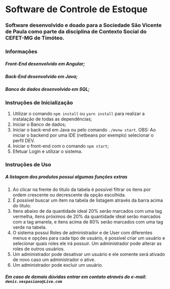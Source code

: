 # Software de Controle de Estoque

### Software desenvolvido e doado para a Sociedade São Vicente de Paula como parte da disciplina de Contexto Social do CEFET-MG de Timóteo.

### **Informações**

##### Front-End desenvolvido em Angular;

##### Back-End desenvolvido em Java;

##### Banco de dados desenvolvido em SQL;

### **Instruções de Inicialização**

1. Utilizar o comando `npm install` ou `yarn install` para realizar a instalação de todas as dependências;
2. Iniciar o Banco de dados;
3. Iniciar o back-end em Java ou pelo comando `./mvnw start`.
   OBS: Ao iniciar o backend por uma IDE (netbeans por exemplo) selecionar o perfil DEV.
4. Iniciar o front-end com o comando `npm start`;
5. Efetuar Login e utilizar o sistema.

### **Instruções de Uso**

##### A listagem dos produtos possui algumas funções extras

1. Ao clicar na frente do titulo da tabela é possível filtrar os itens por ordem crescente ou decrescente da opção escolhida.
2. É possível buscar um item na tabela de listagem através da barra acima do titulo.
3. Itens abaixo de da quantidade ideal 20% serão marcados com uma tag vermelha, itens próximos de 20% da quantidade ideal serão marcados com a tag amarela, e itens acima de 80% serão marcados com uma tag verde na tabela.
4. O sistema possui Roles de administrador e de User com diferentes menus e opções para cada tipo de usuário, é possível criar um usuário e selecionar quais roles ele irá possuir. Um administrador pode alterar as roles de outros usuários.
5. Um administrador pode desativar um usuário e ele somente será ativado de novo caso um administrador o ative.
6. Um administrador pode excluir um usuário.

##### Em caso de demais dúvidas entrar em contato através do e-mail: `denis.vespasiano@Live.com`
